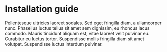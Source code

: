 # Installation guide

Pellentesque ultricies laoreet sodales. Sed eget fringilla diam, a ullamcorper nunc. Phasellus luctus tellus sit amet sem dignissim, eu rhoncus lacus commodo. Mauris tincidunt aliquam est, vitae laoreet velit pulvinar eu. Curabitur eu luctus tortor. Suspendisse mollis fringilla diam sit amet volutpat. Suspendisse luctus interdum pulvinar.
